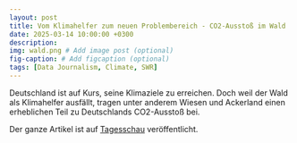 ```yaml
---
layout: post
title: Vom Klimahelfer zum neuen Problembereich - CO2-Ausstoß im Wald
date: 2025-03-14 10:00:00 +0300
description: 
img: wald.png # Add image post (optional)
fig-caption: # Add figcaption (optional)
tags: [Data Journalism, Climate, SWR]
---
```



Deutschland ist auf Kurs, seine Klimaziele zu erreichen. Doch weil der Wald als Klimahelfer ausfällt, tragen unter anderem Wiesen und Ackerland einen erheblichen Teil zu Deutschlands CO2-Ausstoß bei.


Der ganze Artikel ist auf [Tagesschau](https://www.tagesschau.de/wissen/klima/klimaziele-emissionen-landnutzung-100.html) veröffentlicht.
